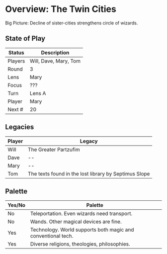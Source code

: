 # Overview: The Twin Cities

Big Picture: Decline of sister-cities strengthens circle of wizards.

## State of Play

| Status  | Description |
| ------- | ----------- |
| Players | Will, Dave, Mary, Tom |
| Round   | 3           |
| Lens    | Mary        |
| Focus   | ???         |
| Turn    | Lens A      |
| Player  | Mary        |
| Next #  | 20          |

## Legacies

| Player | Legacy |
| ------ | ------ |
| Will   | The Greater Partzufim |
| Dave   | -- |
| Mary   | -- |
| Tom    | The texts found in the lost library by Septimus Slope |

## Palette

| Yes/No | Palette |
| --- | ------- |
| No  | Teleportation.  Even wizards need transport. |
| No  | Wands. Other magical devices are fine. |
| Yes | Technology.  World supports both magic and conventional tech. |
| Yes | Diverse religions, theologies, philosophies. |
